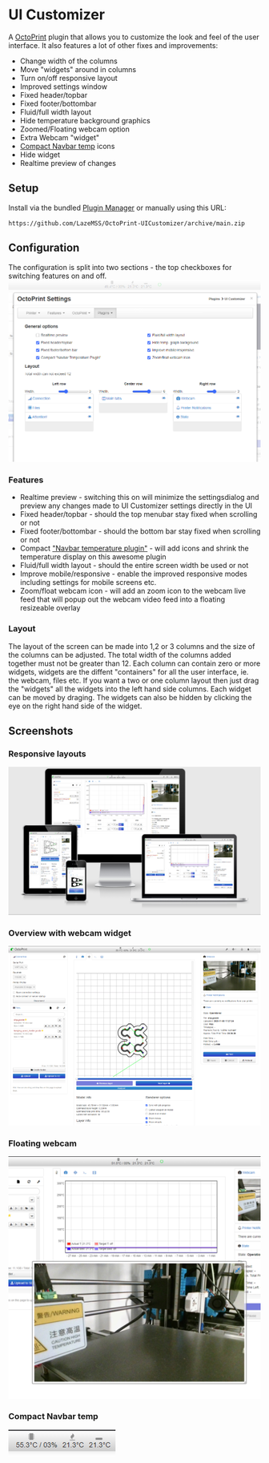 # UI Customizer

A [OctoPrint](https://github.com/foosel/OctoPrint) plugin that allows you to customize the look and feel of the user interface.
It also features a lot of other fixes and improvements:
* Change width of the columns
* Move "widgets" around in columns
* Turn on/off responsive layout
* Improved settings window
* Fixed header/topbar
* Fixed footer/bottombar
* Fluid/full width layout
* Hide temperature background graphics
* Zoomed/Floating webcam option
* Extra Webcam "widget"
* [Compact Navbar temp](https://plugins.octoprint.org/plugins/navbartemp/) icons
* Hide widget
* Realtime preview of changes

## Setup

Install via the bundled [Plugin Manager](https://github.com/foosel/OctoPrint/wiki/Plugin:-Plugin-Manager)
or manually using this URL:

    https://github.com/LazeMSS/OctoPrint-UICustomizer/archive/main.zip


## Configuration
The configuration is split into two sections - the top checkboxes for switching features on and off.
![](extras/settings.png)

### Features
* Realtime preview - switching this on will minimize the settingsdialog and preview any changes made to UI Customizer settings directly in the UI
* Fixed header/topbar - should the top menubar stay fixed when scrolling or not
* Fixed footer/bottombar - should the bottom bar stay fixed when scrolling or not
* Compact ["Navbar temperature plugin"](https://plugins.octoprint.org/plugins/navbartemp/) - will add icons and shrink the temperature display on this awesome plugin
* Fluid/full width layout - should the entire screen width be used or not
* Improve mobile/responsive - enable the improved responsive modes including settings for mobile screens etc.
* Zoom/float webcam icon - will add an zoom icon to the webcam live feed that will popup out the webcam video feed into a floating resizeable overlay

### Layout
The layout of the screen can be made into 1,2 or 3 columns and the size of the columns can be adjusted. The total width of the columns added together must not be greater than 12. Each column can contain zero or more widgets, widgets are the diffent "containers" for all the user interface, ie. the webcam, files etc.
If you want a two or one column layout then just drag the "widgets" all the widgets into the left hand side columns.
Each widget can be moved by draging. The widgets can also be hidden by clicking the eye on the right hand side of the widget.

## Screenshots
### Responsive layouts
![](extras/responsive.png)
### Overview with webcam widget
![](extras/camwidget.png)
### Floating webcam
![](extras/floating.png)
### Compact Navbar temp
![](extras/compactnav.png)
